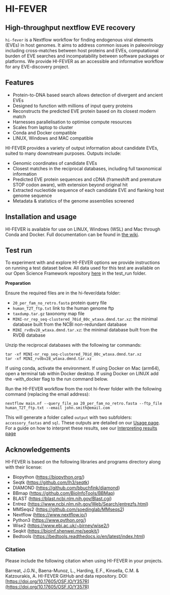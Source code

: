 # HI-FEVER

## **Hi**gh-throughput next**f**low **EVE** **r**ecovery
`hi-fever` is a Nextflow workflow for finding endogenous viral elements (EVEs) in host genomes. It aims to address common issues in paleovirology including cross-matches between host proteins and EVEs, computational burden of EVE searches and incompatability between software packages or platforms. We provide HI-FEVER as an accessible and informative workflow for any EVE-discovery project.

## Features

- Protein-to-DNA based search allows detection of divergent and ancient EVEs
- Designed to function with millions of input query proteins
- Reconstructs the predicted EVE protein based on its closest modern match
- Harnesses parallelisation to optimise compute resources
- Scales from laptop to cluster
- Conda and Docker compatible
- LINUX, Windows and MAC compatible

HI-FEVER provides a variety of output information about candidate EVEs, suited to many downstream purposes. Outputs include:
- Genomic coordinates of candidate EVEs
- Closest matches in the reciprocal databases, including full taxonomical information
- Predicted EVE protein sequences and cDNA (frameshift and premature STOP codon aware), with extension beyond original hit
- Extracted nucleotide sequence of each candidate EVE and flanking host genome sequence
- Metadata & statistics of the genome assemblies screened

## Installation and usage

HI-FEVER is available for use on LINUX, Windows (WSL) and Mac through Conda and Docker. Full documentation can be found in [the wiki](https://github.com/PaleovirologyLab/hi-fever/wiki).

## Test run
To experiment with and explore HI-FEVER options we provide instructions on running a test dataset below. All data used for this test are available on our Open Science Framework repository [here](https://osf.io/y357r/) in the test_run folder.

**Preparation**

Ensure the required files are in the hi-fever/data folder:
* `20_per_fam_no_retro.fasta` protein query file
* `human_T2T_ftp.txt` link to the human genome ftp
* `taxdump.tar.gz` taxonomy map file
* `MINI-nr_rep_seq-clustered_70id_80c_wtaxa.dmnd.tar.xz`: the minimal database built from the NCBI non-redundant database
* `MINI_rvdbv28_wtaxa.dmnd.tar.xz`: the minimal database built from the RVDB database

Unzip the reciprocal databases with the following tar commands:
```
tar -xf MINI-nr_rep_seq-clustered_70id_80c_wtaxa.dmnd.tar.xz
tar -xf MINI_rvdbv28_wtaxa.dmnd.tar.xz
```

If using conda, activate the environment. If using Docker on Mac (arm64), open a terminal tab within Docker desktop. If using Docker on LINUX add the -with_docker flag to the run command below.

Run the HI-FEVER workflow from the root hi-fever folder with the following command (replacing the email address):

`nextflow main.nf --query_file_aa 20_per_fam_no_retro.fasta --ftp_file human_T2T_ftp.txt --email john.smith@email.com`

This will generate a folder called `output` with two subfolders: `accessory_fastas` and `sql`. These outputs are detailed on our [Usage page](https://github.com/PaleovirologyLab/hi-fever/wiki/Usage). For a guide on how to interpret these results, see our [Interpreting results page](https://github.com/PaleovirologyLab/hi-fever/wiki/Interpreting-results)

## Acknowledgements
HI-FEVER is based on the following libraries and programs directory along with their license:
- Biopython (https://biopython.org/)
- Seqtk (https://github.com/lh3/seqtk)
- DIAMOND (https://github.com/bbuchfink/diamond)
- BBmap (https://github.com/BioInfoTools/BBMap)
- BLAST (https://blast.ncbi.nlm.nih.gov/Blast.cgi)
- Entrez (https://www.ncbi.nlm.nih.gov/Web/Search/entrezfs.html)
- MMSeqs2 (https://github.com/soedinglab/MMseqs2)
- Nextflow (https://www.nextflow.io/)
- Python3 (https://www.python.org/)
- Wise2 (https://www.ebi.ac.uk/~birney/wise2/)
- Seqkit (https://bioinf.shenwei.me/seqkit/)
- Bedtools (https://bedtools.readthedocs.io/en/latest/index.html)

### Citation
Please include the following citation when using HI-FEVER in your projects.

Barreat, J.G.N., Baena-Munoz, L., Harding, E.F., Kinsella, C.M. \& Katzourakis, A. HI-FEVER GitHub and data repository. DOI: [https://doi.org/10.17605/OSF.IO/Y357R](https://doi.org/10.17605/OSF.IO/Y357R)
